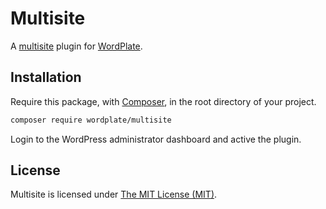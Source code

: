 # Multisite

A [multisite](http://codex.wordpress.org/Glossary#Multisite) plugin for [WordPlate](https://wordplate.github.io/).

## Installation

Require this package, with [Composer](https://getcomposer.org/), in the root directory of your project.

```bash
composer require wordplate/multisite
```

Login to the WordPress administrator dashboard and active the plugin.

## License

Multisite is licensed under [The MIT License (MIT)](LICENSE).
